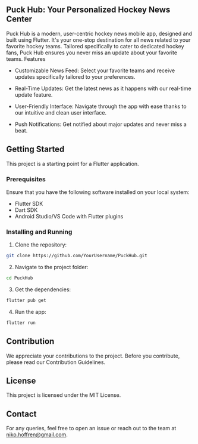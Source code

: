## Puck Hub: Your Personalized Hockey News Center

Puck Hub is a modern, user-centric hockey news mobile app, designed and built using Flutter. It's your one-stop destination for all news related to your favorite hockey teams. Tailored specifically to cater to dedicated hockey fans, Puck Hub ensures you never miss an update about your favorite teams.
Features

-   Customizable News Feed: Select your favorite teams and receive updates specifically tailored to your preferences.

-   Real-Time Updates: Get the latest news as it happens with our real-time update feature.

-   User-Friendly Interface: Navigate through the app with ease thanks to our intuitive and clean user interface.

-   Push Notifications: Get notified about major updates and never miss a beat.

## Getting Started

This project is a starting point for a Flutter application.

### Prerequisites

Ensure that you have the following software installed on your local system:

-   Flutter SDK
-   Dart SDK
-   Android Studio/VS Code with Flutter plugins

### Installing and Running

1. Clone the repository:

```bash
git clone https://github.com/YourUsername/PuckHub.git
```

2. Navigate to the project folder:

```bash
cd PuckHub
```

3. Get the dependencies:

```bash
flutter pub get
```

4. Run the app:

```bash
flutter run
```

## Contribution

We appreciate your contributions to the project. Before you contribute, please read our Contribution Guidelines.

## License

This project is licensed under the MIT License.

## Contact

For any queries, feel free to open an issue or reach out to the team at niko.hoffren@gmail.com.
